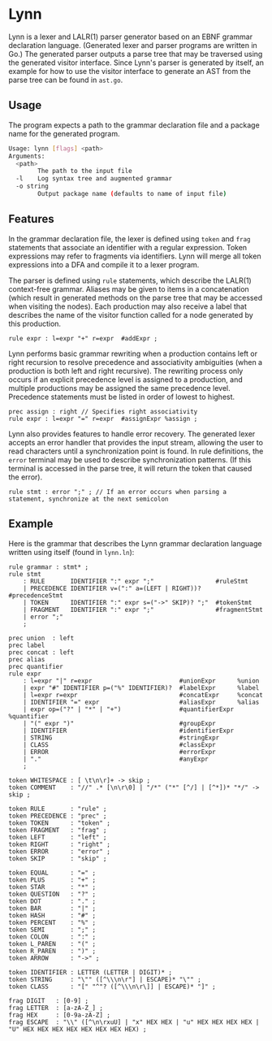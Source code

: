 # Lynn

Lynn is a lexer and LALR(1) parser generator based on an EBNF grammar declaration language.
(Generated lexer and parser programs are written in Go.)
The generated parser outputs a parse tree that may be traversed using the generated visitor interface.
Since Lynn's parser is generated by itself, an example for how to use the visitor interface to generate an AST from the parse tree can be found in `ast.go`.

## Usage

The program expects a path to the grammar declaration file and a package name for the generated program.

```bash
Usage: lynn [flags] <path>
Arguments:
  <path>
    	The path to the input file
  -l	Log syntax tree and augmented grammar
  -o string
    	Output package name (defaults to name of input file)
```

## Features

In the grammar declaration file, the lexer is defined using `token` and `frag` statements that associate an identifier with a regular expression.
Token expressions may refer to fragments via identifiers.
Lynn will merge all token expressions into a DFA and compile it to a lexer program.

The parser is defined using `rule` statements, which describe the LALR(1) context-free grammar.
Aliases may be given to items in a concatenation (which result in generated methods on the parse tree that may be accessed when visiting the nodes).
Each production may also receive a label that describes the name of the visitor function called for a node generated by this production.
```
rule expr : l=expr "+" r=expr  #addExpr ;
```

Lynn performs basic grammar rewriting when a production contains left or right recursion to resolve precedence and associativity ambiguities (when a production is both left and right recursive).
The rewriting process only occurs if an explicit precedence level is assigned to a production, and multiple productions may be assigned the same precedence level.
Precedence statements must be listed in order of lowest to highest.

```
prec assign : right // Specifies right associativity
rule expr : l=expr "=" r=expr  #assignExpr %assign ;
```

Lynn also provides features to handle error recovery.
The generated lexer accepts an error handler that provides the input stream, allowing the user to read characters until a synchronization point is found.
In rule definitions, the `error` terminal may be used to describe synchronization patterns.
(If this terminal is accessed in the parse tree, it will return the token that caused the error).

```
rule stmt : error ";" ; // If an error occurs when parsing a statement, synchronize at the next semicolon
```

## Example

Here is the grammar that describes the Lynn grammar declaration language written using itself (found in `lynn.ln`):

```
rule grammar : stmt* ;
rule stmt
    : RULE       IDENTIFIER ":" expr ";"                 #ruleStmt
    | PRECEDENCE IDENTIFIER v=(":" a=(LEFT | RIGHT))?    #precedenceStmt
    | TOKEN      IDENTIFIER ":" expr s=("->" SKIP)? ";"  #tokenStmt
    | FRAGMENT   IDENTIFIER ":" expr ";"                 #fragmentStmt
    | error ";"
    ;

prec union  : left
prec label
prec concat : left
prec alias
prec quantifier
rule expr
    : l=expr "|" r=expr                        #unionExpr      %union
    | expr "#" IDENTIFIER p=("%" IDENTIFIER)?  #labelExpr      %label
    | l=expr r=expr                            #concatExpr     %concat
    | IDENTIFIER "=" expr                      #aliasExpr      %alias
    | expr op=("?" | "*" | "+")                #quantifierExpr %quantifier
    | "(" expr ")"                             #groupExpr
    | IDENTIFIER                               #identifierExpr
    | STRING                                   #stringExpr
    | CLASS                                    #classExpr
    | ERROR                                    #errorExpr
    | "."                                      #anyExpr
    ;

token WHITESPACE : [ \t\n\r]+ -> skip ;
token COMMENT    : "//" .* [\n\r\0] | "/*" ("*" [^/] | [^*])* "*/" -> skip ;

token RULE       : "rule" ;
token PRECEDENCE : "prec" ;
token TOKEN      : "token" ;
token FRAGMENT   : "frag" ;
token LEFT       : "left" ;
token RIGHT      : "right" ;
token ERROR      : "error" ;
token SKIP       : "skip" ;

token EQUAL      : "=" ;
token PLUS       : "+" ;
token STAR       : "*" ;
token QUESTION   : "?" ;
token DOT        : "." ;
token BAR        : "|" ;
token HASH       : "#" ;
token PERCENT    : "%" ;
token SEMI       : ";" ;
token COLON      : ":" ;
token L_PAREN    : "(" ;
token R_PAREN    : ")" ;
token ARROW      : "->" ;

token IDENTIFIER : LETTER (LETTER | DIGIT)* ;
token STRING     : "\"" ([^\\\n\r"] | ESCAPE)* "\"" ;
token CLASS      : "[" "^"? ([^\\\n\r\]] | ESCAPE)* "]" ;

frag DIGIT   : [0-9] ;
frag LETTER  : [a-zA-Z_] ;
frag HEX     : [0-9a-zA-Z] ;
frag ESCAPE  : "\\" ([^\n\rxuU] | "x" HEX HEX | "u" HEX HEX HEX HEX | "U" HEX HEX HEX HEX HEX HEX HEX HEX) ;
```
